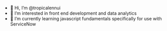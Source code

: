 - 👋 Hi, I’m @tropicalennui
- 👀 I’m interested in front end development and data analytics
- 🌱 I’m currently learning javascript fundamentals specifically for use with ServiceNow

<!---
tropicalennui/tropicalennui is a ✨ special ✨ repository because its `README.md` (this file) appears on your GitHub profile.
You can click the Preview link to take a look at your changes.
--->
